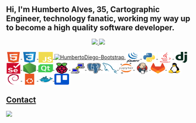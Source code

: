 ### <h2><b>Hi, I'm Humberto Alves, 35, Cartographic Engineer, technology fanatic, working my way up to become a high quality software developer.</b></h2>

<!-- seen this? congrats, now make me a chalenge :) -->
<div align="center">
  <a href="https://github.com/HumbertoDiego">
  <img height="165em" src="https://github-readme-stats.vercel.app/api?username=HumbertoDiego&show_icons=true&theme=vision-friendly-dark&include_all_commits=true&count_private=true"/>
  <img height="165em" src="https://github-readme-stats.vercel.app/api/top-langs/?username=HumbertoDiego&layout=compact&langs_count=7&theme=vision-friendly-dark"/>
</div>

<div style="display: inline_block"><br>
  <img align="center" alt="HumbertoDiego-HTML" height="30" width="40" src="https://raw.githubusercontent.com/devicons/devicon/master/icons/html5/html5-original.svg">
  <img align="center" alt="HumbertoDiego-CSS" height="30" width="40" src="https://raw.githubusercontent.com/devicons/devicon/master/icons/css3/css3-original.svg">
  <img align="center" alt="HumbertoDiego-Js" height="30" width="40" src="https://raw.githubusercontent.com/devicons/devicon/master/icons/javascript/javascript-plain.svg">
  <img align="center" alt="HumbertoDiego-Bootstrap" height="30" width="40" src="https://cdn.jsdelivr.net/gh/devicons/devicon/icons/bootstrap/bootstrap-original.svg">
    <img align="center" alt="HumbertoDiego-Ts" height="30" width="40" src="https://raw.githubusercontent.com/devicons/devicon/master/icons/jquery/jquery-original-wordmark.svg">
    <img align="center" alt="HumbertoDiego-Ts" height="30" width="40" src="https://raw.githubusercontent.com/devicons/devicon/master/icons/python/python-original.svg">
    <img align="center" alt="HumbertoDiego-Ts" height="30" width="40" src="https://raw.githubusercontent.com/devicons/devicon/master/icons/java/java-plain.svg">
    <img align="center" alt="HumbertoDiego-Ts" height="30" width="40" src="https://raw.githubusercontent.com/devicons/devicon/master/icons/django/django-plain.svg">  
    <img align="center" alt="HumbertoDiego-Ts" height="30" width="40" src="https://raw.githubusercontent.com/devicons/devicon/master/icons/selenium/selenium-original.svg">
   <img align="center" alt="HumbertoDiego-Ts" height="30" width="40" src="https://raw.githubusercontent.com/devicons/devicon/master/icons/nodejs/nodejs-original.svg">
    <img align="center" alt="HumbertoDiego-Ts" height="30" width="40" src="https://raw.githubusercontent.com/devicons/devicon/master/icons/qt/qt-original.svg">
    <img align="center" alt="HumbertoDiego-Ts" height="30" width="40" src="https://raw.githubusercontent.com/devicons/devicon/master/icons/raspberrypi/raspberrypi-original.svg">
  <img align="center" alt="HumbertoDiego-Ts" height="30" width="40" src="https://raw.githubusercontent.com/devicons/devicon/master/icons/putty/putty-original.svg">
  <img align="center" alt="HumbertoDiego-Ts" height="30" width="40" src="https://raw.githubusercontent.com/devicons/devicon/master/icons/postgresql/postgresql-original.svg">
  <img align="center" alt="HumbertoDiego-Ts" height="30" width="40" src="https://raw.githubusercontent.com/devicons/devicon/master/icons/mysql/mysql-original.svg">
  <img align="center" alt="HumbertoDiego-Ts" height="30" width="40" src="https://raw.githubusercontent.com/devicons/devicon/master/icons/jupyter/jupyter-original-wordmark.svg">
  <img align="center" alt="HumbertoDiego-Ts" height="30" width="40" src="https://raw.githubusercontent.com/devicons/devicon/master/icons/jenkins/jenkins-original.svg">
  <img align="center" alt="HumbertoDiego-Ts" height="30" width="40" src="https://raw.githubusercontent.com/devicons/devicon/master/icons/gitlab/gitlab-original.svg">
    <img align="center" alt="HumbertoDiego-Ts" height="30" width="40" src="https://raw.githubusercontent.com/devicons/devicon/master/icons/linux/linux-original.svg">
  <img align="center" alt="HumbertoDiego-Ts" height="30" width="40" src="https://raw.githubusercontent.com/devicons/devicon/master/icons/debian/debian-plain.svg">
    <img align="center" alt="HumbertoDiego-Ts" height="30" width="40" src="https://raw.githubusercontent.com/devicons/devicon/master/icons/ubuntu/ubuntu-plain.svg">
  <img align="center" alt="HumbertoDiego-Ts" height="30" width="40" src="https://raw.githubusercontent.com/devicons/devicon/master/icons/docker/docker-original.svg">
   <img align="center" alt="HumbertoDiego-Ts" height="30" width="40" src="https://raw.githubusercontent.com/devicons/devicon/master/icons/trello/trello-plain.svg">
</div>
  
  ## Contact
  
<div>
<a href = "mailto:cotaciaeq@gmail.com"><img src="https://img.shields.io/badge/-Gmail-%23333?style=for-the-badge&logo=gmail&logoColor=white" target="_blank"></a>
</div>

<!--
**HumbertoDiego/HumbertoDiego** is a ✨ _special_ ✨ repository because its `README.md` (this file) appears on your GitHub profile.

Here are some ideas to get you started:

- 🔭 I’m currently working on ...
- 🌱 I’m currently learning ...
- 👯 I’m looking to collaborate on ...
- 🤔 I’m looking for help with ...
- 💬 Ask me about ...
- 📫 How to reach me: ...
- 😄 Pronouns: ...
- ⚡ Fun fact: ...
-->
